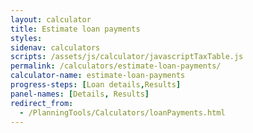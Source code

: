 ```yaml
---
layout: calculator
title: Estimate loan payments
styles:
sidenav: calculators
scripts: /assets/js/calculator/javascriptTaxTable.js
permalink: /calculators/estimate-loan-payments/
calculator-name: estimate-loan-payments
progress-steps: [Loan details,Results]
panel-names: [Details, Results]
redirect_from:
  - /PlanningTools/Calculators/loanPayments.html
---
```

